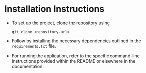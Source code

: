 # Installation Instructions
- To set up the project, clone the repository using:
  
  ```
  git clone <repository-url>
  ```
- Follow by installing the necessary dependencies outlined in the `requirements.txt` file.
- For running the application, refer to the specific command-line instructions provided within the README or elsewhere in the documentation.